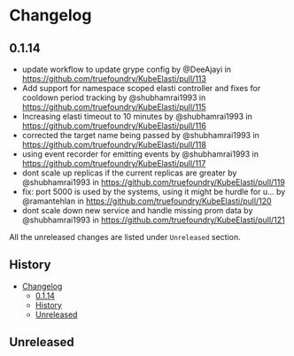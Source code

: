 # Changelog

<!--
    Please refer to https://github.com/truefoundry/KubeElasti/blob/main/CONTRIBUTING.md#Changelog and follow the guidelines before adding a new entry.
-->

## 0.1.14
* update workflow to update grype config by @DeeAjayi in https://github.com/truefoundry/KubeElasti/pull/113
* Add support for namespace scoped elasti controller and fixes for cooldown period tracking by @shubhamrai1993 in https://github.com/truefoundry/KubeElasti/pull/115
* Increasing elasti timeout to 10 minutes by @shubhamrai1993 in https://github.com/truefoundry/KubeElasti/pull/116
* corrected the target name being passed by @shubhamrai1993 in https://github.com/truefoundry/KubeElasti/pull/118
* using event recorder for emitting events by @shubhamrai1993 in https://github.com/truefoundry/KubeElasti/pull/117
* dont scale up replicas if the current replicas are greater by @shubhamrai1993 in https://github.com/truefoundry/KubeElasti/pull/119
* fix: port 5000 is used by the systems, using it might be hurdle for u… by @ramantehlan in https://github.com/truefoundry/KubeElasti/pull/120
* dont scale down new service and handle missing prom data by @shubhamrai1993 in https://github.com/truefoundry/KubeElasti/pull/121

All the unreleased changes are listed under `Unreleased` section.

## History

- [Changelog](#changelog)
  - [0.1.14](#0114)
  - [History](#history)
  - [Unreleased](#unreleased)

## Unreleased

<!--
    Add new changes here and sort them alphabetically.
Example -
- **General**: Add support for statefulset as a scale target reference ([#10](https://github.com/truefoundry/elasti/pull/10))
-->
